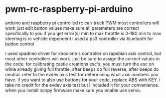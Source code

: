 # pwm-rc-raspberry-pi-arduino
arduino and raspberry pi controlled rc car/ truck PWM
most controllers will work just edit button values
make sure all parameters are correct specifically to you if you get error(s)
min to max throttle is 0-180
min to max steering is rc vehicle dependent
i used a ps3 controller via bluetooth for button control


i used xpadneo driver for xbox one s controller on rapsbian axis control, but most other controllers will work. just be sure to assign the correct values in the code. for calibrating castle creations esc's, you must turn the esc on while already giving full throttle, after beeps do full reverse, after beeps do neutral. refer to the evdev axis test for determining what axis numbers you have. if you want to also use buttons for your code, replace ABS with KEY. i take no credit for the evdev axis test but i included it for your convenience. when you install nanpy firmware make sure you enable use servo.
